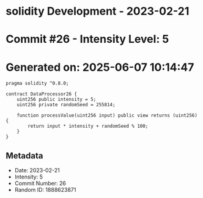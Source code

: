 ﻿# solidity Development - 2023-02-21
# Commit #26 - Intensity Level: 5
# Generated on: 2025-06-07 10:14:47
```solidity
pragma solidity ^0.8.0;

contract DataProcessor26 {
    uint256 public intensity = 5;
    uint256 private randomSeed = 255814;

    function processValue(uint256 input) public view returns (uint256) {
        return input * intensity + randomSeed % 100;
    }
}
```
## Metadata
- Date: 2023-02-21
- Intensity: 5
- Commit Number: 26
- Random ID: 1888623871
